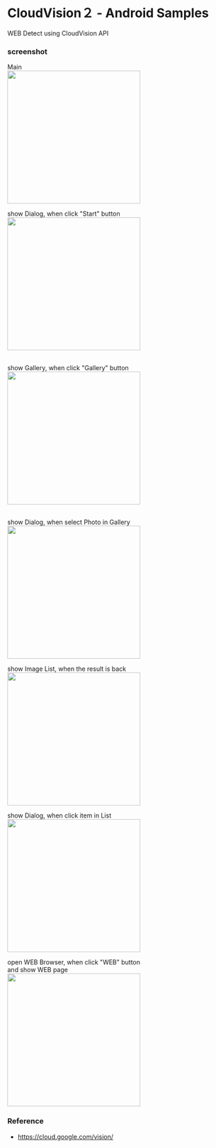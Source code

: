 CloudVision２ - Android Samples
===============

WEB Detect using CloudVision API <br/>


### screenshot <br/>
Main<br/>
<image src="https://raw.githubusercontent.com/ohwada/Android_Samples/master/CloudVision2/screenshot/cloud_vision2_main.png" width="300" /><br/>

show Dialog, when click "Start" button <br/>
<image src="https://raw.githubusercontent.com/ohwada/Android_Samples/master/CloudVision2/screenshot/cloud_vision2_select_dialog.png" width="300" /><br/><br />

show Gallery, when click "Gallery" button <br/>
<image src="https://raw.githubusercontent.com/ohwada/Android_Samples/master/CloudVision2/screenshot/cloud_vision2_gallery.png" width="300" /><br/><br />

show Dialog, when select Photo in Gallery <br/>
<image src="https://raw.githubusercontent.com/ohwada/Android_Samples/master/CloudVision2/screenshot/cloud_vision2_upload_dialog.png" width="300" /><br/>

show Image List,  when the result is back <br/>
<image src="https://raw.githubusercontent.com/ohwada/Android_Samples/master/CloudVision2/screenshot/cloud_vision2_result_list.png" width="300" /><br/>

show Dialog,  when click item in List <br/>
<image src="https://raw.githubusercontent.com/ohwada/Android_Samples/master/CloudVision2/screenshot/cloud_vision2_image_dialog.png" width="300" /><br/>

open WEB Browser,  when click "WEB" button <br/>
 and show WEB page <br/>
<image src="https://raw.githubusercontent.com/ohwada/Android_Samples/master/CloudVision2/screenshot/cloud_vision2_web_image.png" width="300" /><br/>

### Reference <br/>
- https://cloud.google.com/vision/
